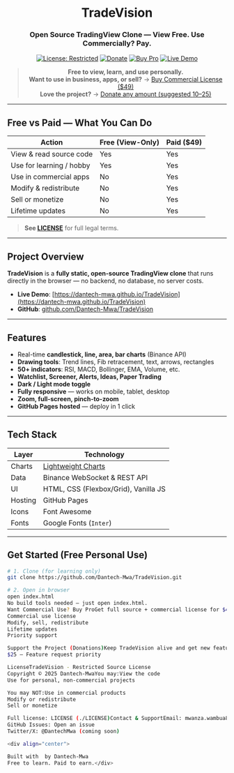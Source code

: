 <div align="center">

# TradeVision
### Open Source TradingView Clone — **View Free. Use Commercially? Pay.**

[![License: Restricted](https://img.shields.io/badge/License-Restricted-red?style=flat-square)](#license)
[![Donate](https://img.shields.io/badge/Support-Donate-%23ffdd00?style=flat-square)](https://buymeacoffee.com/tradevision.pro)
[![Buy Pro](https://img.shields.io/badge/Buy-Pro%20Version-%2449-blue?style=flat-square)](https://wambuamwanza.gumroad.com/l/tradevision-pro)
[![Live Demo](https://img.shields.io/badge/Live-Demo-2962ff?style=flat-square)](https://dantech-mwa.github.io/TradeVision)

> **Free to view, learn, and use personally.**  
> **Want to use in business, apps, or sell?** → [Buy Commercial License ($49)](https://gumroad.com/l/tradevision-pro)  
> **Love the project?** → [Donate any amount (suggested $10–$25)](https://buymeacoffee.com/dantech)

</div>

---

## Free vs Paid — What You Can Do

| Action                     | Free (View-Only) | Paid ($49) |
|---------------------------|------------------|------------|
| View & read source code   | Yes              | Yes        |
| Use for learning / hobby  | Yes              | Yes        |
| Use in commercial apps    | No               | Yes        |
| Modify & redistribute     | No               | Yes        |
| Sell or monetize          | No               | Yes        |
| Lifetime updates          | No               | Yes        |

> **See [LICENSE](./LICENSE)** for full legal terms.

---

## Project Overview

**TradeVision** is a **fully static, open-source TradingView clone** that runs directly in the browser — no backend, no database, no server costs.

- **Live Demo**: [https://dantech-mwa.github.io/TradeVision](https://dantech-mwa.github.io/TradeVision)
- **GitHub**: [github.com/Dantech-Mwa/TradeVision](https://github.com/Dantech-Mwa/TradeVision)

---

## Features

- Real-time **candlestick, line, area, bar charts** (Binance API)
- **Drawing tools**: Trend lines, Fib retracement, text, arrows, rectangles
- **50+ indicators**: RSI, MACD, Bollinger, EMA, Volume, etc.
- **Watchlist, Screener, Alerts, Ideas, Paper Trading**
- **Dark / Light mode toggle**
- **Fully responsive** — works on mobile, tablet, desktop
- **Zoom, full-screen, pinch-to-zoom**
- **GitHub Pages hosted** — deploy in 1 click

---

## Tech Stack

| Layer         | Technology |
|---------------|------------|
| Charts        | [Lightweight Charts](https://tradingview.github.io/lightweight-charts/) |
| Data          | Binance WebSocket & REST API |
| UI            | HTML, CSS (Flexbox/Grid), Vanilla JS |
| Hosting       | GitHub Pages |
| Icons         | Font Awesome |
| Fonts         | Google Fonts (`Inter`) |

---

## Get Started (Free Personal Use)

```bash
# 1. Clone (for learning only)
git clone https://github.com/Dantech-Mwa/TradeVision.git

# 2. Open in browser
open index.html
No build tools needed — just open index.html.
Want Commercial Use? Buy ProGet full source + commercial license for $49 (one-time):Buy TradeVision Pro →Includes:Full ZIP download
Commercial use license
Modify, sell, redistribute
Lifetime updates
Priority support

Support the Project (Donations)Keep TradeVision alive and get new features faster!Donate on Buy Me a Coffee →Suggested amounts:$10 – Coffee for the dev 
$25 – Feature request priority

LicenseTradeVision - Restricted Source License
Copyright © 2025 Dantech-MwaYou may:View the code
Use for personal, non-commercial projects

You may NOT:Use in commercial products
Modify or redistribute
Sell or monetize

Full license: LICENSE (./LICENSE)Contact & SupportEmail: mwanza.wambua81@gmail.com
GitHub Issues: Open an issue
Twitter/X: @DantechMwa (coming soon)

<div align="center">

Built with  by Dantech-Mwa
Free to learn. Paid to earn.</div>
```
